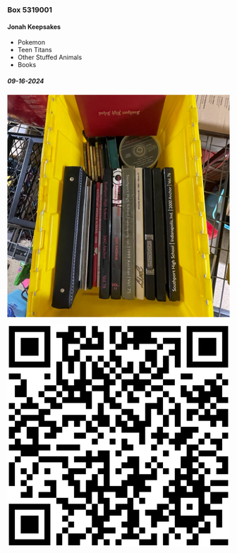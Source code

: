 ### Box 5319001

#### Jonah Keepsakes
- Pokemon
- Teen Titans
- Other Stuffed Animals
- Books
##### 09-16-2024

![5319001-1.png](Photos/5319001-1.jpg)

![5319001.svg](Labels/5319001.svg)